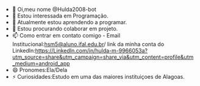 - 👋 Oi,meu nome @Hulda2008-bot
- 👀 Estou interessada em Programação.
- 🌱 Atualmente estou aprendendo a programar.
- 💞️ Estou procurando colaborar em projeto.
- 📫 Como entrar em contato comigo - Email Institucional:hsm5@aluno.ifal.edu.br/ link da minha conta do LinkedIn:https://LinkedIn.com/in/hulda-m-9966053a?utm_source=share&utm_campaign=share_via&utm_content=profile&utm_medium=android_app
- 😄 Pronomes:Ela/Dela
- ⚡ Curiosidades:Estudo em uma das maiores instituiçoes de Alagoas.

<!---
Hulda2008-bot/Hulda2008-bot is a ✨ special ✨ repository because its `README.md` (this file) appears on your GitHub profile.
You can click the Preview link to take a look at your changes.
--->
